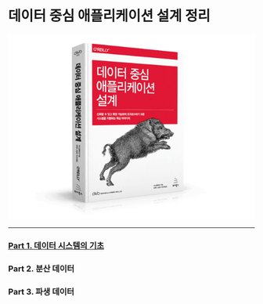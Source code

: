 # 데이터 중심 애플리케이션 설계 정리

![fig1](./images/fig1.png)

---

### [Part 1. 데이터 시스템의 기초](./part1/index.md)

### Part 2. 분산 데이터

### Part 3. 파생 데이터
